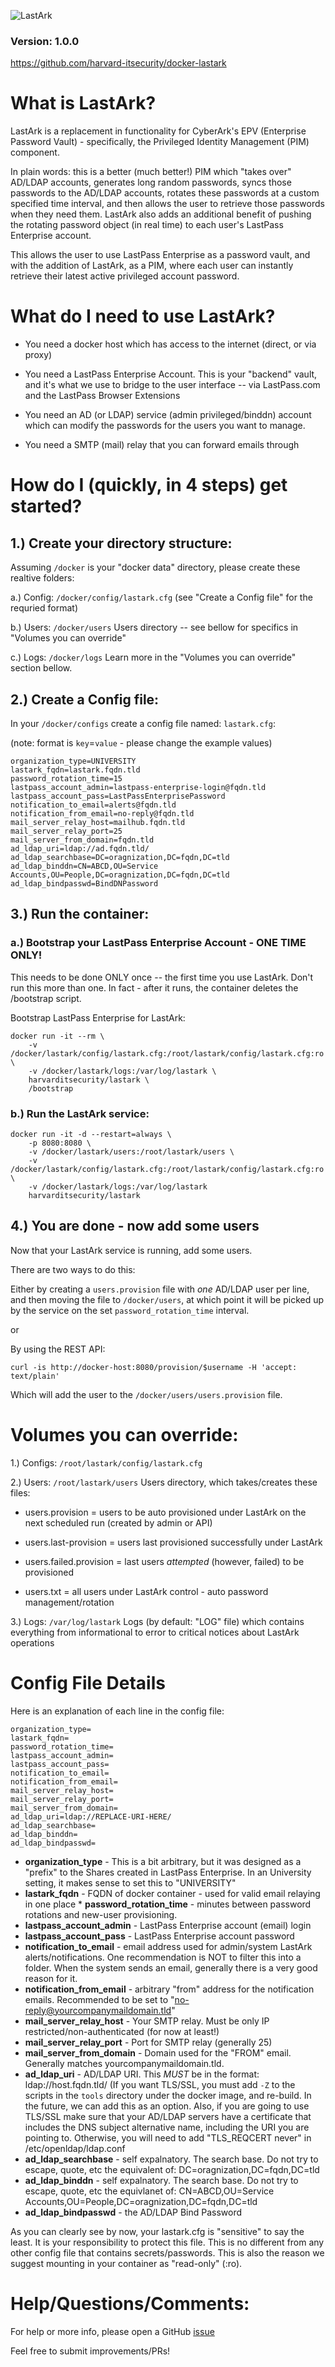 ![LastArk](https://preview.ibb.co/gZew4x/lastark.png)
### Version: 1.0.0

https://github.com/harvard-itsecurity/docker-lastark

# What is LastArk?

LastArk is a replacement in functionality for CyberArk's EPV (Enterprise Password Vault) - specifically, the Privileged Identity Management (PIM) component.

In plain words: this is a better (much better!) PIM which "takes over" AD/LDAP accounts, generates long random passwords, syncs those passwords to the AD/LDAP accounts, rotates these passwords at a custom specified time interval, and then allows the user to retrieve those passwords when they need them. LastArk also adds an additional benefit of pushing the rotating password object (in real time) to each user's LastPass Enterprise account.

This allows the user to use LastPass Enterprise as a password vault, and with the addition of LastArk, as a PIM, where each user can instantly retrieve their latest active privileged account password.

# What do I need to use LastArk?

* You need a docker host which has access to the internet (direct, or via proxy)

* You need a LastPass Enterprise Account.
This is your "backend" vault, and it's what we use to bridge to the
user interface -- via LastPass.com and the LastPass Browser Extensions

* You need an AD (or LDAP) service (admin privileged/binddn) account which can modify the passwords for the users you want to manage.

* You need a SMTP (mail) relay that you can forward emails through

# How do I (quickly, in 4 steps) get started?

## 1.) Create your directory structure:
Assuming ```/docker``` is your "docker data" directory, please create these realtive folders:

a.) Config: ```/docker/config/lastark.cfg```
(see "Create a Config file" for the requried format)

b.) Users: ```/docker/users```
Users directory -- see bellow for specifics in "Volumes you can override"

c.) Logs: ```/docker/logs```
Learn more in the "Volumes you can override" section bellow.

## 2.) Create a Config file:
In your ```/docker/configs``` create a config file named: ```lastark.cfg```:

(note: format is ```key```=```value``` - please change the example values)

```
organization_type=UNIVERSITY
lastark_fqdn=lastark.fqdn.tld
password_rotation_time=15
lastpass_account_admin=lastpass-enterprise-login@fqdn.tld
lastpass_account_pass=LastPassEnterprisePassword
notification_to_email=alerts@fqdn.tld
notification_from_email=no-reply@fqdn.tld
mail_server_relay_host=mailhub.fqdn.tld
mail_server_relay_port=25
mail_server_from_domain=fqdn.tld
ad_ldap_uri=ldap://ad.fqdn.tld/
ad_ldap_searchbase=DC=oragnization,DC=fqdn,DC=tld
ad_ldap_binddn=CN=ABCD,OU=Service Accounts,OU=People,DC=oragnization,DC=fqdn,DC=tld
ad_ldap_bindpasswd=BindDNPassword
```

## 3.) Run the container:

### a.) Bootstrap your LastPass Enterprise Account - ONE TIME ONLY!

This needs to be done ONLY once -- the first time you use LastArk.
Don't run this more than one. In fact - after it runs, the container
deletes the /bootstrap script.

Bootstrap LastPass Enterprise for LastArk:
```
docker run -it --rm \
    -v /docker/lastark/config/lastark.cfg:/root/lastark/config/lastark.cfg:ro \
    -v /docker/lastark/logs:/var/log/lastark \
    harvarditsecurity/lastark \
    /bootstrap
```

### b.) Run the LastArk service:
```
docker run -it -d --restart=always \
    -p 8080:8080 \
    -v /docker/lastark/users:/root/lastark/users \
    -v /docker/lastark/config/lastark.cfg:/root/lastark/config/lastark.cfg:ro \
    -v /docker/lastark/logs:/var/log/lastark
    harvarditsecurity/lastark
```

## 4.) You are done - now add some users

Now that your LastArk service is running, add some users.

There are two ways to do this:

Either by creating a ```users.provision``` file with _one_ AD/LDAP
user per line, and then moving the file to ```/docker/users```, at
which point it will be picked up by the service on the set
```password_rotation_time``` interval.

or

By using the REST API:

```
curl -is http://docker-host:8080/provision/$username -H 'accept: text/plain'
```
Which will add the user to the ```/docker/users/users.provision```
file.

# Volumes you can override:
1.) Configs: ```/root/lastark/config/lastark.cfg```

2.) Users: ```/root/lastark/users```
Users directory, which takes/creates these files:
* users.provision = users to be auto provisioned under LastArk on the
next scheduled run (created by admin or API)

* users.last-provision = users last provisioned successfully under
LastArk

* users.failed.provision = last users _attempted_ (however, failed) to
be provisioned

* users.txt = all users under LastArk control - auto password
management/rotation

3.) Logs: ```/var/log/lastark```
Logs (by default: "LOG" file) which contains everything from informational to error to critical notices about LastArk operations

# Config File Details

Here is an explanation of each line in the config file:

```
organization_type=
lastark_fqdn=
password_rotation_time=
lastpass_account_admin=
lastpass_account_pass=
notification_to_email=
notification_from_email=
mail_server_relay_host=
mail_server_relay_port=
mail_server_from_domain=
ad_ldap_uri=ldap://REPLACE-URI-HERE/
ad_ldap_searchbase=
ad_ldap_binddn=
ad_ldap_bindpasswd=
```

* **organization_type** - This is a bit arbitrary, but it was designed as a "prefix" to the Shares created in LastPass Enterprise. In an University setting, it makes sense to set this to "UNIVERSITY"
* **lastark_fqdn** - FQDN of docker container - used for valid email relaying in one place * **password_rotation_time** - minutes between password rotations and new-user provisioning.
* **lastpass_account_admin** - LastPass Enterprise account (email) login
* **lastpass_account_pass** - LastPass Enterprise account password
* **notification_to_email** - email address used for admin/system LastArk alerts/notifications. One recommendation is NOT to filter this into a folder. When the system sends an email, generally there is a very good reason for it.
* **notification_from_email** - arbitrary "from" address for the notification emails. Recommended to be set to "no-reply@yourcompanymaildomain.tld"
* **mail_server_relay_host** - Your SMTP relay. Must be only IP restricted/non-authenticated (for now at least!)
* **mail_server_relay_port** - Port for SMTP relay (generally 25)
* **mail_server_from_domain** - Domain used for the "FROM" email. Generally matches yourcompanymaildomain.tld.
* **ad_ldap_uri** - AD/LDAP URI. This _MUST_ be in the format: ldap://host.fqdn.tld/ (If you want TLS/SSL, you must add ```-Z``` to the scripts in the ```tools``` directory under the docker image, and re-build. In the future, we can add this as an option. Also, if you are going to use TLS/SSL make sure that your AD/LDAP servers have a certificate that includes the DNS subject alternative name, including the URI you are pointing to. Otherwise, you will need to add "TLS_REQCERT never" in /etc/openldap/ldap.conf
* **ad_ldap_searchbase** - self expalnatory. The search base. Do not try to escape, quote, etc the equivalent of: DC=oragnization,DC=fqdn,DC=tld
* **ad_ldap_binddn** - self expalnatory. The search base. Do not try to escape, quote, etc the equivlanet of: CN=ABCD,OU=Service Accounts,OU=People,DC=oragnization,DC=fqdn,DC=tld
* **ad_ldap_bindpasswd** - the AD/LDAP Bind Password

As you can clearly see by now, your lastark.cfg is "sensitive" to say the least. It is your responsibility to protect this file. This is no different from any other config file that contains secrets/passwords. This is also the reason we suggest mounting in your container as "read-only" (:ro).

# Help/Questions/Comments:
For help or more info, please open a GitHub [issue](https://github.com/harvard-itsecurity/docker-lastark/issues)

Feel free to submit improvements/PRs!
